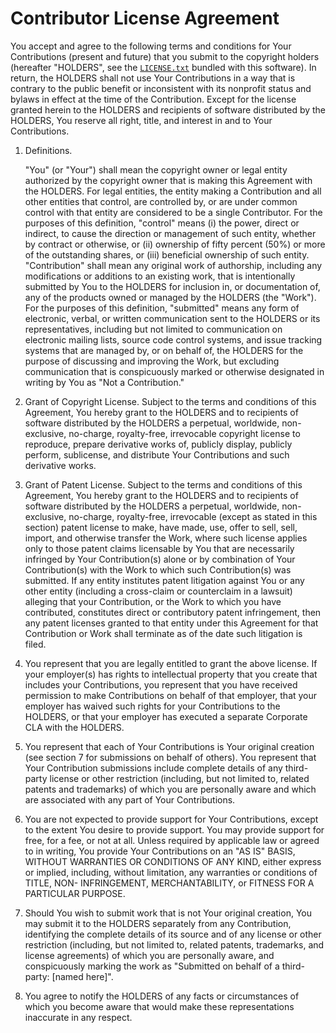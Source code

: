# Contributor License Agreement

You accept and agree to the following terms and conditions for Your
Contributions (present and future) that you submit to the copyright
holders (hereafter "HOLDERS", see the [`LICENSE.txt`](../../LICENSE.txt)
bundled with this software). In return, the HOLDERS shall not use
Your Contributions in a way that is contrary to the public benefit or
inconsistent with its nonprofit status and bylaws in effect at the
time of the Contribution. Except for the license granted herein to
the HOLDERS and recipients of software distributed by the HOLDERS,
You reserve all right, title, and interest in and to Your Contributions.

1. Definitions.

    "You" (or "Your") shall mean the copyright owner or legal entity
    authorized by the copyright owner that is making this Agreement
    with the HOLDERS. For legal entities, the entity making a
    Contribution and all other entities that control, are controlled
    by, or are under common control with that entity are considered to
    be a single Contributor. For the purposes of this definition,
    "control" means (i) the power, direct or indirect, to cause the
    direction or management of such entity, whether by contract or
    otherwise, or (ii) ownership of fifty percent (50%) or more of the
    outstanding shares, or (iii) beneficial ownership of such entity.
    "Contribution" shall mean any original work of authorship,
    including any modifications or additions to an existing work, that
    is intentionally submitted by You to the HOLDERS for inclusion
    in, or documentation of, any of the products owned or managed by
    the HOLDERS (the "Work"). For the purposes of this definition,
    "submitted" means any form of electronic, verbal, or written
    communication sent to the HOLDERS or its representatives,
    including but not limited to communication on electronic mailing
    lists, source code control systems, and issue tracking systems that
    are managed by, or on behalf of, the HOLDERS for the purpose of
    discussing and improving the Work, but excluding communication that
    is conspicuously marked or otherwise designated in writing by You
    as "Not a Contribution."

2. Grant of Copyright License. Subject to the terms and conditions of
    this Agreement, You hereby grant to the HOLDERS and to
    recipients of software distributed by the HOLDERS a perpetual,
    worldwide, non-exclusive, no-charge, royalty-free, irrevocable
    copyright license to reproduce, prepare derivative works of,
    publicly display, publicly perform, sublicense, and distribute Your
    Contributions and such derivative works.

3. Grant of Patent License. Subject to the terms and conditions of
    this Agreement, You hereby grant to the HOLDERS and to
    recipients of software distributed by the HOLDERS a perpetual,
    worldwide, non-exclusive, no-charge, royalty-free, irrevocable
    (except as stated in this section) patent license to make, have
    made, use, offer to sell, sell, import, and otherwise transfer the
    Work, where such license applies only to those patent claims
    licensable by You that are necessarily infringed by Your
    Contribution(s) alone or by combination of Your Contribution(s)
    with the Work to which such Contribution(s) was submitted. If any
    entity institutes patent litigation against You or any other entity
    (including a cross-claim or counterclaim in a lawsuit) alleging
    that your Contribution, or the Work to which you have contributed,
    constitutes direct or contributory patent infringement, then any
    patent licenses granted to that entity under this Agreement for
    that Contribution or Work shall terminate as of the date such
    litigation is filed.

4. You represent that you are legally entitled to grant the above
    license. If your employer(s) has rights to intellectual property
    that you create that includes your Contributions, you represent
    that you have received permission to make Contributions on behalf
    of that employer, that your employer has waived such rights for
    your Contributions to the HOLDERS, or that your employer has
    executed a separate Corporate CLA with the HOLDERS.

5. You represent that each of Your Contributions is Your original
    creation (see section 7 for submissions on behalf of others). You
    represent that Your Contribution submissions include complete
    details of any third-party license or other restriction (including,
    but not limited to, related patents and trademarks) of which you
    are personally aware and which are associated with any part of Your
    Contributions.

6. You are not expected to provide support for Your Contributions,
    except to the extent You desire to provide support. You may provide
    support for free, for a fee, or not at all. Unless required by
    applicable law or agreed to in writing, You provide Your
    Contributions on an "AS IS" BASIS, WITHOUT WARRANTIES OR CONDITIONS
    OF ANY KIND, either express or implied, including, without
    limitation, any warranties or conditions of TITLE, NON-
    INFRINGEMENT, MERCHANTABILITY, or FITNESS FOR A PARTICULAR PURPOSE.

7. Should You wish to submit work that is not Your original creation,
    You may submit it to the HOLDERS separately from any
    Contribution, identifying the complete details of its source and of
    any license or other restriction (including, but not limited to,
    related patents, trademarks, and license agreements) of which you
    are personally aware, and conspicuously marking the work as
    "Submitted on behalf of a third-party: [named here]".

8. You agree to notify the HOLDERS of any facts or circumstances of
    which you become aware that would make these representations
    inaccurate in any respect.
